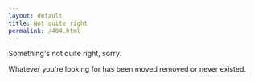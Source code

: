 ```yaml
---
layout: default
title: Not quite right
permalink: /404.html
---
```


Something's not quite right, sorry.

Whatever you're looking for has been moved removed or never existed.
